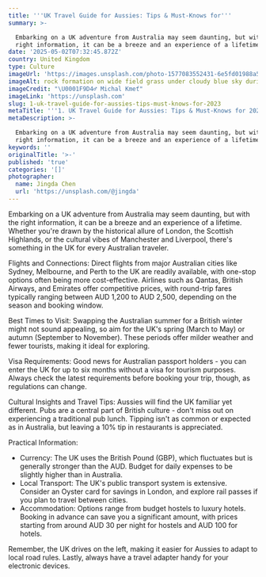 ```yaml
---
title: '''UK Travel Guide for Aussies: Tips & Must-Knows for'''
summary: >-

  Embarking on a UK adventure from Australia may seem daunting, but with the
  right information, it can be a breeze and an experience of a lifetime. Whe...
date: '2025-05-02T07:32:45.872Z'
country: United Kingdom
type: Culture
imageUrl: 'https://images.unsplash.com/photo-1577083552431-6e5fd01988a5'
imageAlt: rock formation on wide field grass under cloudy blue sky during daytime
imageCredit: "\U0001F9D4‍♂️ Michal Kmeť"
imageLink: 'https://unsplash.com'
slug: 1-uk-travel-guide-for-aussies-tips-must-knows-for-2023
metaTitle: '''1. UK Travel Guide for Aussies: Tips & Must-Knows for 2023'''
metaDescription: >-

  Embarking on a UK adventure from Australia may seem daunting, but with the
  right information, it can be a breeze and an experience of a lifetime. Whe...
keywords: ''
originalTitle: '>-'
published: 'true'
categories: '[]'
photographer:
  name: Jingda Chen
  url: 'https://unsplash.com/@jingda'
---
```








Embarking on a UK adventure from Australia may seem daunting, but with the right information, it can be a breeze and an experience of a lifetime. Whether you're drawn by the historical allure of London, the Scottish Highlands, or the cultural vibes of Manchester and Liverpool, there's something in the UK for every Australian traveler.

Flights and Connections: Direct flights from major Australian cities like Sydney, Melbourne, and Perth to the UK are readily available, with one-stop options often being more cost-effective. Airlines such as Qantas, British Airways, and Emirates offer competitive prices, with round-trip fares typically ranging between AUD 1,200 to AUD 2,500, depending on the season and booking window.

Best Times to Visit: Swapping the Australian summer for a British winter might not sound appealing, so aim for the UK's spring (March to May) or autumn (September to November). These periods offer milder weather and fewer tourists, making it ideal for exploring.

Visa Requirements: Good news for Australian passport holders - you can enter the UK for up to six months without a visa for tourism purposes. Always check the latest requirements before booking your trip, though, as regulations can change.

Cultural Insights and Travel Tips: Aussies will find the UK familiar yet different. Pubs are a central part of British culture - don't miss out on experiencing a traditional pub lunch. Tipping isn't as common or expected as in Australia, but leaving a 10% tip in restaurants is appreciated.

Practical Information:
- Currency: The UK uses the British Pound (GBP), which fluctuates but is generally stronger than the AUD. Budget for daily expenses to be slightly higher than in Australia.
- Local Transport: The UK's public transport system is extensive. Consider an Oyster card for savings in London, and explore rail passes if you plan to travel between cities.
- Accommodation: Options range from budget hostels to luxury hotels. Booking in advance can save you a significant amount, with prices starting from around AUD 30 per night for hostels and AUD 100 for hotels.

Remember, the UK drives on the left, making it easier for Aussies to adapt to local road rules. Lastly, always have a travel adapter handy for your electronic devices.
